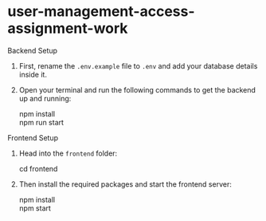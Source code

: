 # user-management-access-assignment-work
Backend Setup

1. First, rename the `.env.example` file to `.env` and add your database details inside it.

2. Open your terminal and run the following commands to get the backend up and running:

   npm install  
   npm run start

Frontend Setup

1. Head into the `frontend` folder:

   cd frontend

2. Then install the required packages and start the frontend server:

   npm install  
   npm start
